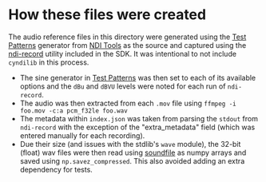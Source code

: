# How these files were created

The audio reference files in this directory were generated using the
[Test Patterns] generator from [NDI Tools] as the source and captured
using the [ndi-record] utility included in the SDK.
It was intentional to not include `cyndilib` in this process.

- The sine generator in [Test Patterns] was then set to each of its available
  options and the `dBu` and `dBVU` levels were noted for each run of `ndi-record`.
- The audio was then extracted from each `.mov` file using `ffmpeg -i foo.mov -c:a pcm_f32le foo.wav`
- The metadata within `index.json` was taken from parsing the `stdout` from `ndi-record`
  with the exception of the "extra_metadata" field (which was entered manually for each recording).
- Due their size (and issues with the stdlib's `wave` module), the 32-bit (float) wav files were then
  read using [soundfile](https://pypi.org/project/soundfile/) as numpy arrays and saved using `np.savez_compressed`.
  This also avoided adding an extra dependency for tests.

[NDI Tools]: https://ndi.video/tools/
[Test Patterns]: https://ndi.video/tools/test-patterns/
[ndi-record]: https://docs.ndi.video/all/developing-with-ndi/sdk/command-line-tools#recording

